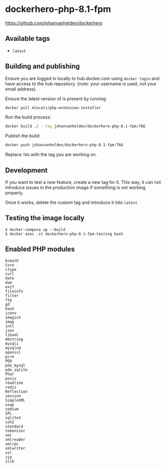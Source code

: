# dockerhero-php-8.1-fpm

https://github.com/johanvanhelden/dockerhero

## Available tags
- `latest`

## Building and publishing

Ensure you are logged in locally to hub.docker.com using `docker login` and have access to the hub repository.
(note: your username is used, not your email address).

Ensure the latest version of is present by running:
```bash
docker pull mlocati/php-extension-installer
```

Run the build process:
```bash
docker build ./ --tag johanvanhelden/dockerhero-php-8.1-fpm:TAG
```

Publish the build:
```bash
docker push johanvanhelden/dockerhero-php-8.1-fpm:TAG
```

Replace `TAG` with the tag you are working on.

## Development

If you want to test a new feature, create a new tag for it. This way, it can not introduce issues in the production image if something is not working properly.

Once it works, delete the custom tag and introduce it into `latest`

## Testing the image locally

```
$ docker-compose up --build
$ docker exec -it dockerhero-php-8.1-fpm-testing bash
```

## Enabled PHP modules
```
bcmath
Core
ctype
curl
date
dom
exif
fileinfo
filter
ftp
gd
hash
iconv
imagick
imap
intl
json
libxml
mbstring
mysqli
mysqlnd
openssl
pcre
PDO
pdo_mysql
pdo_sqlite
Phar
posix
readline
redis
Reflection
session
SimpleXML
soap
sodium
SPL
sqlite3
ssh2
standard
tokenizer
xml
xmlreader
xmlrpc
xmlwriter
xsl
zip
zlib
```
